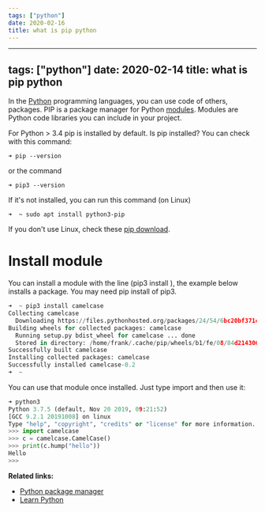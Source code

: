 ```yaml
---
tags: ["python"]
date: 2020-02-16
title: what is pip python
---
```

---
tags: ["python"]
date: 2020-02-14
title: what is pip python
---
In the <a href="https://python.org">Python</a> programming languages, you can use code of others, packages. PIP is a package manager for Python <a href="https://pythonbasics.org/modules/">modules</a>. Modules are Python code libraries you can include in your project. 

For Python > 3.4 pip is installed by default.
Is pip installed? You can check with this command:

    ➜ pip --version

or the command

    ➜ pip3 --version

If it's not installed, you can run this command (on Linux)

    ➜  ~ sudo apt install python3-pip

If you don't use Linux, check these <a href="https://pypi.org/project/pip/">pip download</a>.

# Install module

You can install a module with the line (pip3 install <module>), the example below installs a package. You may need pip install of pip3.

```python
➜  ~ pip3 install camelcase      
Collecting camelcase
  Downloading https://files.pythonhosted.org/packages/24/54/6bc20bf371c1c78193e2e4179097a7b779e56f420d0da41222a3b7d87890/camelcase-0.2.tar.gz
Building wheels for collected packages: camelcase
  Running setup.py bdist_wheel for camelcase ... done
  Stored in directory: /home/frank/.cache/pip/wheels/b1/fe/08/84d2143069bc44c20127c38cc1bf202332319b3da7315ca766
Successfully built camelcase
Installing collected packages: camelcase
Successfully installed camelcase-0.2
➜  ~ 
```

You can use that module once installed. Just type import <modulename> and then use it:

```python
➜ python3
Python 3.7.5 (default, Nov 20 2019, 09:21:52) 
[GCC 9.2.1 20191008] on linux
Type "help", "copyright", "credits" or "license" for more information.
>>> import camelcase
>>> c = camelcase.CamelCase()
>>> print(c.hump("hello"))
Hello
>>> 
```

**Related links:**
* <a href="https://pypi.org/project/pip/">Python package manager</a>
* <a href="https://pythonbasics.org">Learn Python</a>
